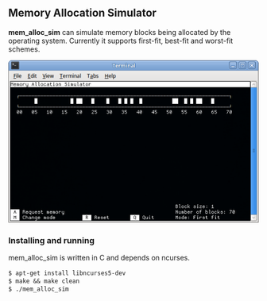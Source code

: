 ## Memory Allocation Simulator ##
**mem\_alloc\_sim** can simulate memory blocks being allocated by the operating system. Currently it supports first-fit, best-fit and worst-fit schemes.

![mem\_alloc\_sim](./screenshot.png)

### Installing and running ###
mem\_alloc\_sim is written in C and depends on ncurses.

    $ apt-get install libncurses5-dev
    $ make && make clean
    $ ./mem_alloc_sim

